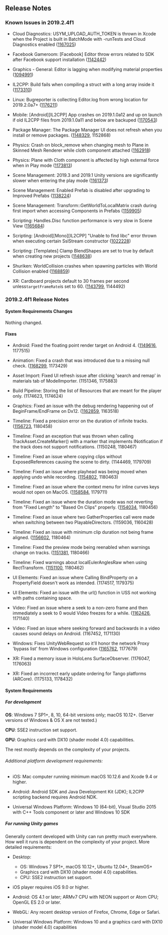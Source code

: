 ## Release Notes

### Known Issues in 2019.2.4f1

-   Cloud Diagnostics: USYM_UPLOAD_AUTH_TOKEN is thrown in Xcode when the Project is built in BatchMode with -runTests and Cloud Diagnostics enabled ([1167025](https://issuetracker.unity3d.com/issues/usym-upload-auth-token-is-thrown-in-xcode-when-the-project-is-built-in-batchmode-with-runtests-and-cloud-diagnostics-enabled))

-   Facebook Gameroom: \[Facebook\] Editor throw errors related to SDK after Facebook support installation ([1142442](https://issuetracker.unity3d.com/issues/facebook-editor-throw-errors-related-to-sdk-after-facebook-support-installation))

-   Graphics - General: Editor is lagging when modifying material properties ([1094991](https://issuetracker.unity3d.com/issues/hdrp-editor-is-lagging-when-modifying-material-properties))

-   IL2CPP: Build fails when compiling a struct with a long array inside it ([1173310](https://issuetracker.unity3d.com/issues/il2cpp-build-fails-when-compiling-a-struct-with-a-long-array-inside-it))

-   Linux: Bugreporter is collecting Editor.log from wrong location for 2019.2.0a7+ ([1176211](https://issuetracker.unity3d.com/issues/linux-bugreporter-is-collecting-editor-dot-log-from-wrong-location-for-2019-dot-2-0a7-plus))

-   Mobile: \[Android\]\[IL2CPP\] App crashes on 2019.1.0a12 and up on launch if old IL2CPP files from 2019.1.0a11 and below are backuped ([1170543](https://issuetracker.unity3d.com/issues/android-il2cpp-app-crashes-on-2019-dot-1-0a12-and-up-on-launch-if-old-il2cpp-files-from-2019-dot-1-0a11-and-below-are-backuped))

-   Package Manager: The Package Manager UI does not refresh when you install or remove packages. ([1148329](https://issuetracker.unity3d.com/issues/the-package-manager-ui-does-not-refresh-when-packages-are-installed-or-removed), 1152868)

-   Physics: Crash on block_remove when changing mesh to Plane in Skinned Mesh Renderer while cloth component attached ([1162918](https://issuetracker.unity3d.com/issues/crash-on-block-remove-when-changing-mesh-to-plane-in-skinned-mesh-renderer-while-cloth-component-attached))

-   Physics: Plane with Cloth component is affected by high external force when in Play mode ([1173813](https://issuetracker.unity3d.com/issues/gameobject-with-cloth-component-is-affected-by-high-external-force-when-in-play-mode))

-   Scene Management: 2019.3 and 2019.1 Unity versions are significantly slower when entering the play mode ([1161373](https://issuetracker.unity3d.com/issues/2019-dot-3-and-2019-dot-1-streams-are-significantly-slower-when-entering-the-play-mode))

-   Scene Management: Enabled Prefab is disabled after upgrading to Improved Prefabs ([1138224](https://issuetracker.unity3d.com/issues/enabled-prefab-is-disabled-after-upgrading-to-improved-prefabs))

-   Scene Management: Transform::GetWorldToLocalMatrix crash during first import when accessing Components in Prefabs ([1159905](https://issuetracker.unity3d.com/issues/transform-getworldtolocalmatrix-crash-during-first-import-when-accessing-components-in-prefabs))

-   Scripting: Handles.Disc function performance is very slow in Scene View ([1165684](https://issuetracker.unity3d.com/issues/handles-dot-disc-function-performance-is-very-slow-in-scene-view))

-   Scripting: \[Android\]\[Mono\]\[IL2CPP\] \"Unable to find libc\" error thrown when executing certain SslStream constructor ([1022228](https://issuetracker.unity3d.com/issues/android-mono-il2cpp-unable-to-find-libc-error-thrown-when-executing-certain-sslstream-constructor))

-   Scripting: \[Templates\] Clamp BlendShapes are set to true by default when creating new projects ([1148638](https://issuetracker.unity3d.com/issues/templates-clamp-blendshapes-are-set-to-true-by-default-when-creating-new-projects))

-   Shuriken: WorldCollision crashes when spawning particles with World Collision enabled ([1168859](https://issuetracker.unity3d.com/issues/worldcollision-crashes-when-spawning-particles-with-world-collision-enabled))

-   XR: Cardboard projects default to 30 frames per second unless` targetFrameRate `is set to 60. ([1143799](https://issuetracker.unity3d.com/issues/cardboard-projects-default-to-30fps), 1144492)

### 2019.2.4f1 Release Notes

#### System Requirements Changes

Nothing changed.

#### Fixes

-   Android: Fixed the floating point render target on Android 4. ([1149616](https://issuetracker.unity3d.com/issues/android-rendertofloattexture-is-not-supported-on-devices-with-android-4), 1177515)

-   Animation: Fixed a crash that was introduced due to a missing null check. ([1168299](https://issuetracker.unity3d.com/issues/editor-crashes-at-pptr-operator-on-trying-to-play-legacy-animation-with-event-that-doesnt-exist), 1173429)

-   Asset Import: Fixed UI refresh issue after clicking \'search and remap\' in materials tab of ModelImporter. (1151346, 1175883)

-   Build Pipeline: Storing the list of Resources that are meant for the player only. (1174623, 1174624)

-   Graphics: Fixed an issue with the debug rendering happening out of BeginFrame/EndFrame on Dx12. ([1162859](https://issuetracker.unity3d.com/issues/d3d12-editor-crashes-on-trying-to-create-a-2d-texture-using-progrid), 1163518)

-   Timeline: Fixed a precision error on the duration of infinite tracks. ([1156723](https://issuetracker.unity3d.com/issues/timeline-timeline-animation-resets-to-the-first-frame-if-animations-track-last-frame-is-on-an-even-number), 1180458)

-   Timeline: Fixed an exception that was thrown when calling TrackAsset.CreateMarker() with a marker that implements INotification if the track does not support notifications. (1150248, 1180467)

-   Timeline: Fixed an issue where copying clips without ExposedReferences causing the scene to dirty. (1144469, 1179709)

-   Timeline: Fixed an issue where playhead was being moved when applying undo while recording. ([1154802](https://issuetracker.unity3d.com/issues/timeline-time-slider-resets-to-frame-0-when-using-ctrl-z-after-making-any-changes), 1180463)

-   Timeline: Fixed an issue where the context menu for inline curves keys would not open on MacOS. ([1158584](https://issuetracker.unity3d.com/issues/timeline-in-line-curve-keys-no-longer-have-a-contextual-menu-for-keys), 1179711)

-   Timeline: Fixed an issue where the duration mode was not reverting from \"Fixed Length\" to \"Based On Clips\" properly. ([1154034](https://issuetracker.unity3d.com/issues/timeline-duration-mode-doesnt-change-back-to-based-on-clip-after-changing-to-fixed-length), 1180456)

-   Timeline: Fixed an issue where two GatherProperties call were made when switching between two PlayableDirectors. (1159036, 1160428)

-   Timeline: Fixed an issue with minimum clip duration not being frame aligned. ([1156602](https://issuetracker.unity3d.com/issues/there-is-a-slight-offset-when-setting-timeline-clips-duration-to-1-frame), 1180464)

-   Timeline: Fixed the preview mode being reenabled when warnings change on tracks. ([1151381](https://issuetracker.unity3d.com/issues/cannot-exit-timeline-preview-mode-on-a-combination-of-activation-track-and-signal-track), 1180466)

-   Timeline: Fixed warnings about localEulerAnglesRaw when using RectTransform. ([1151100](https://issuetracker.unity3d.com/issues/timeline-animation-track-throws-warning-about-registering-localeuleranglesraw-on-animating-rotation), 1180462)

-   UI Elements: Fixed an issue where Calling BindProperty on a PropertyField doesn\'t work as intended. (1174517, 1179375)

-   UI Elements: Fixed an issue with the url() function in USS not working with paths containing space.

-   Video: Fixed an issue where a seek to a non-zero frame and then immediately a seek to 0 would Video freezes for a while. ([1162426](https://issuetracker.unity3d.com/issues/android-videoplayer-when-one-makes-a-seek-to-a-non-zero-frame-and-then-immediately-a-seek-to-0-video-freezes-for-a-while), 1171140)

-   Video: Fixed an issue where seeking forward and backwards in a video causes sound delays on Android. (1167452, 1171130)

-   Windows: Fixes UnityWebRequest so it\'ll honor the network Proxy \'bypass list\' from Windows configuration ([1165762](https://issuetracker.unity3d.com/issues/windows-unity-doesnt-acknowledge-the-proxy-exclusion-list), 1177679)

-   XR: Fixed a memory issue in HoloLens SurfaceObserver. (1176047, 1176063)

-   XR: Fixed an incorrect early update ordering for Tango platforms (ARCore). (1175133, 1178432)

#### System Requirements

##### For development

**OS**: Windows 7 SP1+, 8, 10, 64-bit versions only; macOS 10.12+. (Server versions of Windows & OS X are not tested.)

**CPU**: SSE2 instruction set support.

**GPU**: Graphics card with DX10 (shader model 4.0) capabilities.

The rest mostly depends on the complexity of your projects.

###### Additional platform development requirements:

-   iOS: Mac computer running minimum macOS 10.12.6 and Xcode 9.4 or higher.

-   Android: Android SDK and Java Development Kit (JDK); IL2CPP scripting backend requires Android NDK.

-   Universal Windows Platform: Windows 10 (64-bit), Visual Studio 2015 with C++ Tools component or later and Windows 10 SDK

##### For running Unity games

Generally content developed with Unity can run pretty much everywhere. How well it runs is dependent on the complexity of your project. More detailed requirements:

-   Desktop:

    -   OS: Windows 7 SP1+, macOS 10.12+, Ubuntu 12.04+, SteamOS+
    -   Graphics card with DX10 (shader model 4.0) capabilities.
    -   CPU: SSE2 instruction set support.

-   iOS player requires iOS 9.0 or higher.

-   Android: OS 4.1 or later; ARMv7 CPU with NEON support or Atom CPU; OpenGL ES 2.0 or later.

-   WebGL: Any recent desktop version of Firefox, Chrome, Edge or Safari.

-   Universal Windows Platform: Windows 10 and a graphics card with DX10 (shader model 4.0) capabilities
